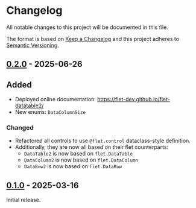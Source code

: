 # Changelog

All notable changes to this project will be documented in this file.

The format is based on [Keep a Changelog](http://keepachangelog.com/en/1.0.0/)
and this project adheres to [Semantic Versioning](http://semver.org/spec/v2.0.0.html).

## [0.2.0] - 2025-06-26

## Added

- Deployed online documentation: https://flet-dev.github.io/flet-datatable2/
- New enums: `DataColumnSize`

### Changed

- Refactored all controls to use `@flet.control` dataclass-style definition. 
- Additionally, they are now all based on their flet counterparts:
    - `DataTable2` is now based on `flet.DataTable`
    - `DataColumn2` is now based on `flet.DataColumn`
    - `DataRow2` is now based on `flet.DataRow`

## [0.1.0] - 2025-03-16

Initial release.


[0.2.0]: https://github.com/flet-dev/flet-datatable2/compare/0.1.0...0.2.0
[0.1.0]: https://github.com/flet-dev/flet-datatable2/releases/tag/0.1.0
